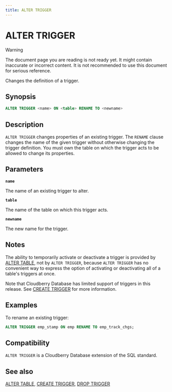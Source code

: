 ```yaml
---
title: ALTER TRIGGER
---
```


# ALTER TRIGGER

> [!WARNING]
> The document page you are reading is not ready yet. It might contain inaccurate or incorrect content. It is not recommended to use this document for serious reference.

Changes the definition of a trigger.

## Synopsis

```sql
ALTER TRIGGER <name> ON <table> RENAME TO <newname>
```

## Description

`ALTER TRIGGER` changes properties of an existing trigger. The `RENAME` clause changes the name of the given trigger without otherwise changing the trigger definition. You must own the table on which the trigger acts to be allowed to change its properties.

## Parameters

**`name`**

The name of an existing trigger to alter.

**`table`**

The name of the table on which this trigger acts.

**`newname`**

The new name for the trigger.

## Notes

The ability to temporarily activate or deactivate a trigger is provided by [ALTER TABLE](/docs/sql-stmts/sql-stmt-alter-table.md), not by `ALTER TRIGGER`, because `ALTER TRIGGER` has no convenient way to express the option of activating or deactivating all of a table's triggers at once.

Note that Cloudberry Database has limited support of triggers in this release. See [CREATE TRIGGER](/docs/sql-stmts/sql-stmt-create-trigger.md) for more information.

## Examples

To rename an existing trigger:

```sql
ALTER TRIGGER emp_stamp ON emp RENAME TO emp_track_chgs;
```

## Compatibility

`ALTER TRIGGER` is a Cloudberry Database extension of the SQL standard.

## See also

[ALTER TABLE](/docs/sql-stmts/sql-stmt-alter-table.md), [CREATE TRIGGER](/docs/sql-stmts/sql-stmt-create-trigger.md), [DROP TRIGGER](/docs/sql-stmts/sql-stmt-drop-trigger.md)
